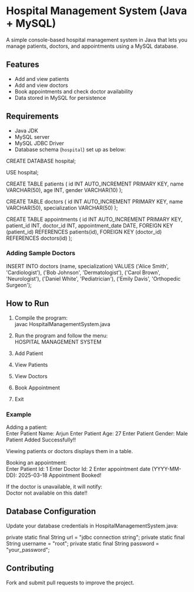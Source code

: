 # Hospital Management System (Java + MySQL)

A simple console-based hospital management system in Java that lets you manage patients, doctors, and appointments using a MySQL database.  

## Features
- Add and view patients  
- Add and view doctors  
- Book appointments and check doctor availability  
- Data stored in MySQL for persistence  

## Requirements
- Java JDK  
- MySQL server  
- MySQL JDBC Driver  
- Database schema (`hospital`) set up as below:

CREATE DATABASE hospital;

USE hospital;

CREATE TABLE patients (
    id INT AUTO_INCREMENT PRIMARY KEY,
    name VARCHAR(50),
    age INT,
    gender VARCHAR(10)
);

CREATE TABLE doctors (
    id INT AUTO_INCREMENT PRIMARY KEY,
    name VARCHAR(50),
    specialization VARCHAR(50)
);

CREATE TABLE appointments (
    id INT AUTO_INCREMENT PRIMARY KEY,
    patient_id INT,
    doctor_id INT,
    appointment_date DATE,
    FOREIGN KEY (patient_id) REFERENCES patients(id),
    FOREIGN KEY (doctor_id) REFERENCES doctors(id)
);

### Adding Sample Doctors
INSERT INTO doctors (name, specialization) VALUES
('Alice Smith', 'Cardiologist'),
('Bob Johnson', 'Dermatologist'),
('Carol Brown', 'Neurologist'),
('Daniel White', 'Pediatrician'),
('Emily Davis', 'Orthopedic Surgeon');

## How to Run
1. Compile the program:  
javac HospitalManagementSystem.java

2. Run the program and follow the menu:  
HOSPITAL MANAGEMENT SYSTEM
1. Add Patient
2. View Patients
3. View Doctors
4. Book Appointment
5. Exit

### Example
Adding a patient:  
Enter Patient Name: Arjun
Enter Patient Age: 27
Enter Patient Gender: Male
Patient Added Successfully!!

Viewing patients or doctors displays them in a table.  

Booking an appointment:  
Enter Patient Id: 1
Enter Doctor Id: 2
Enter appointment date (YYYY-MM-DD): 2025-03-18
Appointment Booked!

If the doctor is unavailable, it will notify:  
Doctor not available on this date!!

## Database Configuration
Update your database credentials in HospitalManagementSystem.java:

private static final String url = "jdbc connection string";
private static final String username = "root";
private static final String password = "your_password";


## Contributing
Fork and submit pull requests to improve the project.
